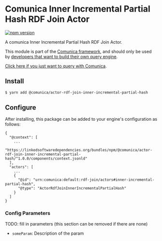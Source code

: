 # Comunica Inner Incremental Partial Hash RDF Join Actor

[![npm version](https://badge.fury.io/js/%40comunica%2Factor-rdf-join-inner-incremental-partial-hash.svg)](https://www.npmjs.com/package/@comunica/actor-rdf-join-inner-incremental-partial-hash)

A comunica Inner Incremental Partial Hash RDF Join Actor.

This module is part of the [Comunica framework](https://github.com/comunica/comunica),
and should only be used by [developers that want to build their own query engine](https://comunica.dev/docs/modify/).

[Click here if you just want to query with Comunica](https://comunica.dev/docs/query/).

## Install

```bash
$ yarn add @comunica/actor-rdf-join-inner-incremental-partial-hash
```

## Configure

After installing, this package can be added to your engine's configuration as follows:
```text
{
  "@context": [
    ...
    "https://linkedsoftwaredependencies.org/bundles/npm/@comunica/actor-rdf-join-inner-incremental-partial-hash/^1.0.0/components/context.jsonld"  
  ],
  "actors": [
    ...
    {
      "@id": "urn:comunica:default:rdf-join/actors#inner-incremental-partial-hash",
      "@type": "ActorRdfJoinInnerIncrementalPartialHash"
    }
  ]
}
```

### Config Parameters

TODO: fill in parameters (this section can be removed if there are none)

* `someParam`: Description of the param

